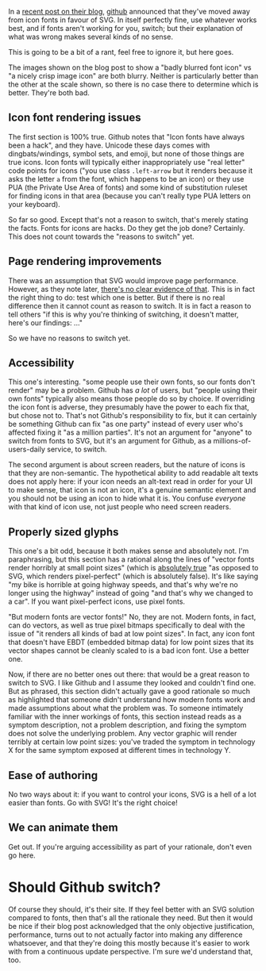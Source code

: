 In a [recent post on their blog](https://github.com/blog/2112-delivering-octicons-with-svg), [github](github.com) announced that  they've moved away from icon fonts in favour of SVG. In itself perfectly fine, use whatever works best, and if fonts aren't working for you, switch; but their explanation of what was wrong makes several kinds of no sense.

This is going to be a bit of a rant, feel free to ignore it, but here goes.

The images shown on the blog post to show a "badly blurred font icon" vs "a nicely crisp image icon" are both blurry. Neither is particularly better than the other at the scale shown, so there is no case there to determine which is better. They're both bad.

## Icon font rendering issues

The first section is 100% true. Github notes that "Icon fonts have always been a hack", and they have. Unicode these days comes with dingbats/windings, symbol sets, and emoji, but none of those things are true icons. Icon fonts will typically either inappropriately use "real letter" code points for icons ("you use class `.left-arrow` but it renders because it asks the letter `a` from the font, which happens to be an icon) or they use PUA (the Private Use Area of fonts) and some kind of substitution ruleset for finding icons in that area (because you can't really type PUA letters on your keyboard).

So far so good. Except that's not a reason to switch, that's merely stating the facts. Fonts for icons are hacks. Do they get the job done? Certainly. This does not count towards the "reasons to switch" yet.

## Page rendering improvements

There was an assumption that SVG would improve page performance. However, as they note later, [there's no clear evidence of that](https://cloud.githubusercontent.com/assets/54012/13176951/eedb1330-d6e3-11e5-8dfb-99932ff7ee25.png). This is in fact the right thing to do: test which one is better. But if there is no real difference then it cannot count as reason to switch. It is in fact a reason to tell others "if this is why you're thinking of switching, it doesn't matter, here's our findings: ..."

So we have no reasons to switch yet.

## Accessibility

This one's interesting. "some people use their own fonts, so our fonts don't render" may be a problem. Github has *a lot* of users, but "people using their own fonts" typically also means those people do so by choice. If overriding the icon font is adverse, they presumably have the power to each fix that, but chose not to. That's not Github's responsibility to fix, but it can certainly be something Github can fix "as one party" instead of every user who's affected fixing it "as a million parties". It's not an argument for "anyone" to switch from fonts to SVG, but it's an argument for Github, as a millions-of-users-daily service, to switch.

The second argument is about screen readers, but the nature of icons is that they are non-semantic. The hypothetical ability to add readable alt texts does not apply here: if your icon needs an alt-text read in order for your UI to make sense, that icon is not an icon, it's a genuine semantic element and you should not be using an icon to hide what it is. You confuse *everyone* with that kind of icon use, not just people who need screen readers.

## Properly sized glyphs

This one's a bit odd, because it both makes sense and absolutely not. I'm paraphrasing, but this section has a rational along the lines of "vector fonts render horribly at small point sizes" (which is [absolutely true](http://rastertragedy.com) "as opposed to SVG, which renders pixel-perfect" (which is absolutely false). It's like saying "my bike is horrible at going highway speeds, and that's why we're no longer using the highway" instead of going "and that's why we changed to a car". If you want pixel-perfect icons, use pixel fonts.

"But modern fonts are vector fonts!" No, they are not. Modern fonts, in fact, can do vectors, as well as true pixel bitmaps specifically to deal with the issue of "it renders all kinds of bad at low point sizes". In fact, any icon font that doesn't have EBDT (embedded bitmap data) for low point sizes that its vector shapes cannot be cleanly scaled to is a bad icon font. Use a better one.

Now, if there are no better ones out there: that would be a great reason to switch to SVG. I like Github and I assume they looked and couldn't find one. But as phrased, this section didn't actually gave a good rationale so much as highlighted that someone didn't understand how modern fonts work and made assumptions about what the problem was. To someone intimately familiar with the inner workings of fonts, this section instead reads as a symptom description, not a problem description, and fixing the symptom does not solve the underlying problem. Any vector graphic will render terribly at certain low point sizes: you've traded the symptom in technology X for the same symptom exposed at different times in technology Y.

## Ease of authoring

No two ways about it: if you want to control your icons, SVG is a hell of a lot easier than fonts. Go with SVG! It's the right choice! 

## We can animate them

Get out. If you're arguing accessibility as part of your rationale, don't even go here.

# Should Github switch?

Of course they should, it's their site. If they feel better with an SVG solution compared to fonts, then that's all the rationale they need. But then it would be nice if their blog post acknowledged that the only objective justification, performance, turns out to not actually factor into making any difference whatsoever, and that they're doing this mostly because it's easier to work with from a continuous update perspective. I'm sure we'd understand that, too.